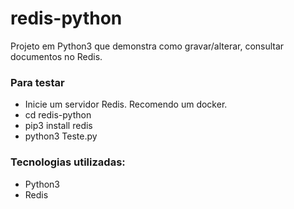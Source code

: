 # redis-python

Projeto em Python3 que demonstra como gravar/alterar, consultar documentos no Redis.

### Para testar
* Inicie um servidor Redis. Recomendo um docker.
* cd redis-python
* pip3 install redis
* python3 Teste.py

### Tecnologias utilizadas:
* Python3
* Redis
 